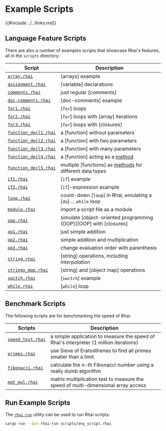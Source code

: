 Example Scripts
===============

{{#include ../../links.md}}

Language Feature Scripts
------------------------

There are also a number of examples scripts that showcase Rhai's features, all in the `scripts` directory:

| Script                                                            | Description                                                                                   |
| ----------------------------------------------------------------- | --------------------------------------------------------------------------------------------- |
| [`array.rhai`]({{repoHome}}/scripts/array.rhai)                   | [arrays] example                                                                              |
| [`assignment.rhai`]({{repoHome}}/scripts/assignment.rhai)         | [variable] declarations                                                                       |
| [`comments.rhai`]({{repoHome}}/scripts/comments.rhai)             | just regular [comments]                                                                       |
| [`doc-comments.rhai`]({{repoHome}}/scripts/doc-comments.rhai)     | [doc-comments] example                                                                        |
| [`for1.rhai`]({{repoHome}}/scripts/for1.rhai)                     | [`for`] loops                                                                                 |
| [`for2.rhai`]({{repoHome}}/scripts/for2.rhai)                     | [`for`] loops with [array] iterations                                                         |
| [`for3.rhai`]({{repoHome}}/scripts/for2.rhai)                     | [`for`] loops with [closures]                                                                 |
| [`function_decl1.rhai`]({{repoHome}}/scripts/function_decl1.rhai) | a [function] without parameters                                                               |
| [`function_decl2.rhai`]({{repoHome}}/scripts/function_decl2.rhai) | a [function] with two parameters                                                              |
| [`function_decl3.rhai`]({{repoHome}}/scripts/function_decl3.rhai) | a [function] with many parameters                                                             |
| [`function_decl4.rhai`]({{repoHome}}/scripts/function_decl4.rhai) | a [function] acting as a [method]({{rootUrl}}/language/fn-method.md)                          |
| [`function_decl5.rhai`]({{repoHome}}/scripts/function_decl5.rhai) | multiple [functions] as [methods]({{rootUrl}}/language/fn-method.md) for different data types |
| [`if1.rhai`]({{repoHome}}/scripts/if1.rhai)                       | [`if`] example                                                                                |
| [`if2.rhai`]({{repoHome}}/scripts/if2.rhai)                       | [`if`]-expression example                                                                     |
| [`loop.rhai`]({{repoHome}}/scripts/loop.rhai)                     | count-down [`loop`] in Rhai, emulating a [`do`] ... `while` loop                              |
| [`module.rhai`]({{repoHome}}/scripts/module.rhai)                 | import a script file as a module                                                              |
| [`oop.rhai`]({{repoHome}}/scripts/oop.rhai)                       | simulate [object-oriented programming (OOP)][OOP] with [closures]                             |
| [`op1.rhai`]({{repoHome}}/scripts/op1.rhai)                       | just simple addition                                                                          |
| [`op2.rhai`]({{repoHome}}/scripts/op2.rhai)                       | simple addition and multiplication                                                            |
| [`op3.rhai`]({{repoHome}}/scripts/op3.rhai)                       | change evaluation order with parenthesis                                                      |
| [`string.rhai`]({{repoHome}}/scripts/string.rhai)                 | [string] operations, including _interpolation_                                                |
| [`strings_map.rhai`]({{repoHome}}/scripts/strings_map.rhai)       | [string] and [object map] operations                                                          |
| [`switch.rhai`]({{repoHome}}/scripts/switch.rhai)                 | [`switch`] example                                                                            |
| [`while.rhai`]({{repoHome}}/scripts/while.rhai)                   | [`while`] loop                                                                                |


Benchmark Scripts
-----------------

The following scripts are for benchmarking the speed of Rhai:

| Scripts                                                   | Description                                                                            |
| --------------------------------------------------------- | -------------------------------------------------------------------------------------- |
| [`speed_test.rhai`]({{repoHome}}/scripts/speed_test.rhai) | a simple application to measure the speed of Rhai's interpreter (1 million iterations) |
| [`primes.rhai`]({{repoHome}}/scripts/primes.rhai)         | use Sieve of Eratosthenes to find all primes smaller than a limit                      |
| [`fibonacci.rhai`]({{repoHome}}/scripts/fibonacci.rhai)   | calculate the n-th Fibonacci number using a really dumb algorithm                      |
| [`mat_mul.rhai`]({{repoHome}}/scripts/mat_mul.rhai)       | matrix multiplication test to measure the speed of multi-dimensional array access      |


Run Example Scripts
-------------------

The [`rhai-run`]({{rootUrl}}/bin.md) utility can be used to run Rhai scripts:

```sh
cargo run --bin rhai-run scripts/any_script.rhai
```
